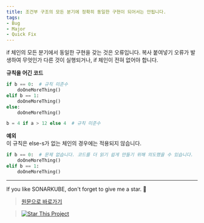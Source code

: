 ```yaml
---
title: 조건부 구조의 모든 분기에 정확히 동일한 구현이 되어서는 안됩니다.
tags:
- Bug
- Major
- Quick Fix
---
```



if 체인의 모든 분기에서 동일한 구현을 갖는 것은 오류입니다. 복사 붙여넣기 오류가 발생하여 무엇인가 다른 것이 실행되거나, if 체인이 전혀 없어야 합니다.


**규칙을 어긴 코드**
```python
if b == 0:  # 규칙 미준수
    doOneMoreThing()
elif b == 1:
    doOneMoreThing()
else:
    doOneMoreThing()

b = 4 if a > 12 else 4  # 규칙 미준수
```

**예외**  
이 규칙은 else-s가 없는 체인의 경우에는 적용되지 않습니다.
```python
if b == 0:  # 문제 없습니다. 코드를 더 읽기 쉽게 만들기 위해 의도했을 수 있습니다.
    doOneMoreThing()
elif b == 1:
    doOneMoreThing()
```

---

If you like SONARKUBE, don't forget to give me a star. :star2:

> [원문으로 바로가기](https://rules.sonarsource.com/python/quickfix/RSPEC-3923)

> [![Star This Project](https://img.shields.io/github/stars/kantabile/sonarkube.svg?label=Stars&style=social)](https://github.com/kantabile/sonarkube)